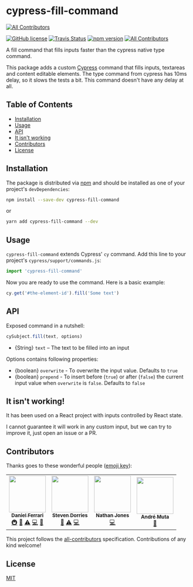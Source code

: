 # cypress-fill-command

<!-- ALL-CONTRIBUTORS-BADGE:START - Do not remove or modify this section -->

[![All Contributors](https://img.shields.io/badge/all_contributors-2-orange.svg?style=flat-square)](#contributors-)

<!-- ALL-CONTRIBUTORS-BADGE:END -->

[![GitHub license](https://img.shields.io/badge/license-MIT-blue.svg)](https://github.com/danielferrarir/cypress-fill-command/blob/master/LICENSE) [![Travis Status](https://api.travis-ci.com/DanielFerrariR/cypress-fill-command.svg?branch=master)](https://travis-ci.com/github/DanielFerrariR/cypress-fill-command) [![npm version](https://img.shields.io/npm/v/cypress-fill-command.svg?style=flat&color=important)](https://www.npmjs.com/package/cypress-fill-command) [![All Contributors](https://img.shields.io/badge/all_contributors-0-yellow.svg)](#contributors)

A fill command that fills inputs faster than the cypress native type command.

This package adds a custom [Cypress][cypress] command that fills inputs, textareas and content editable elements. The type command from cypress has 10ms delay, so it slows the tests a bit. This command doesn't have any delay at all.

## Table of Contents

- [Installation](#installation)
- [Usage](#usage)
- [API](#api)
- [It isn't working](#it-isnt-working)
- [Contributors](#contributors)
- [License](#license)

## Installation

The package is distributed via [npm][npm] and should be installed as one of your project's `devDependencies`:

```bash
npm install --save-dev cypress-fill-command
```

or

```bash
yarn add cypress-fill-command --dev
```

## Usage

`cypress-fill-command` extends Cypress' `cy` command.
Add this line to your project's `cypress/support/commands.js`:

```javascript
import 'cypress-fill-command'
```

Now you are ready to use the command. Here is a basic example:

```javascript
cy.get('#the-element-id').fill('Some text')
```

## API

Exposed command in a nutshell:

```javascript
cySubject.fill(text, options)
```

- {String} `text` – The text to be filled into an input

Options contains following properties:

- {boolean} `overwrite` - To overwrite the input value. Defaults to `true`
- {boolean} `prepend` - To insert before (`true`) or after (`false`) the current input value when `overwrite` is `false`. Defaults to `false`

## It isn't working!

It has been used on a React project with inputs controlled by React state.

I cannot guarantee it will work in any custom input, but we can try to improve it, just open an issue or a PR.

## Contributors

Thanks goes to these wonderful people ([emoji key](https://github.com/all-contributors/all-contributors#emoji-key)):

<!-- ALL-CONTRIBUTORS-LIST:START - Do not remove or modify this section -->
<!-- prettier-ignore-start -->
<!-- markdownlint-disable -->
<table>
  <tr>
    <td align="center"><a href="https://www.linkedin.com/in/danielferrarirey/"><img src="https://avatars.githubusercontent.com/u/18249831?v=4?s=100" width="100px;" alt=""/><br /><sub><b>Daniel Ferrari</b></sub></a><br /><a href="#infra-DanielFerrariR" title="Infrastructure (Hosting, Build-Tools, etc)">🚇</a> <a href="https://github.com/DanielFerrariR/cypress-fill-command/commits?author=DanielFerrariR" title="Documentation">📖</a> <a href="https://github.com/DanielFerrariR/cypress-fill-command/commits?author=DanielFerrariR" title="Tests">⚠️</a> <a href="https://github.com/DanielFerrariR/cypress-fill-command/commits?author=DanielFerrariR" title="Code">💻</a> <a href="https://github.com/DanielFerrariR/cypress-fill-command/pulls?q=is%3Apr+reviewed-by%3ADanielFerrariR" title="Reviewed Pull Requests">👀</a></td>
    <td align="center"><a href="https://github.com/stevedorries"><img src="https://avatars.githubusercontent.com/u/3475101?v=4?s=100" width="100px;" alt=""/><br /><sub><b>Steven Dorries</b></sub></a><br /><a href="#ideas-stevedorries" title="Ideas, Planning, & Feedback">🤔</a> <a href="https://github.com/DanielFerrariR/cypress-fill-command/commits?author=stevedorries" title="Tests">⚠️</a> <a href="https://github.com/DanielFerrariR/cypress-fill-command/commits?author=stevedorries" title="Code">💻</a></td>
    <td align="center"><a href="https://github.com/ncjones"><img src="https://avatars.githubusercontent.com/u/1155592?v=4?s=100" width="100px;" alt=""/><br /><sub><b>Nathan Jones</b></sub></a><br /><a href="https://github.com/DanielFerrariR/cypress-fill-command/commits?author=ncjones" title="Code">💻</a></td>
    <td align="center"><a href="https://github.com/amuta"><img src="https://avatars.githubusercontent.com/u/7306481?v=4?s=100" width="100px;" alt=""/><br /><sub><b>André Muta</b></sub></a><br /><a href="#ideas-amuta" title="Ideas, Planning, & Feedback">🤔</a></td>
  </tr>
</table>

<!-- markdownlint-restore -->
<!-- prettier-ignore-end -->

<!-- ALL-CONTRIBUTORS-LIST:END -->

This project follows the [all-contributors](https://github.com/all-contributors/all-contributors) specification. Contributions of any kind welcome!

## License

[MIT][mit]

[cypress]: https://cypress.io
[mit]: https://opensource.org/licenses/MIT
[npm]: https://www.npmjs.com/
